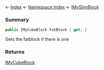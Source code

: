 ← [Index](Api-Index) ← [Namespace Index](Namespace-Index) ← [IMySlimBlock](VRage.Game.ModAPI.Ingame.IMySlimBlock)

### Summary

```csharp
public IMyCubeBlock FatBlock { get; }
```

Gets the fatblock if there is one

### Returns

[IMyCubeBlock](VRage.Game.ModAPI.Ingame.IMyCubeBlock)

